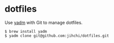 # dotfiles

Use [yadm](https://thelocehiliosan.github.io/yadm/) with Git to manage dotfiles.

```
$ brew install yadm
$ yadm clone git@github.com:jihchi/dotfiles.git
```

